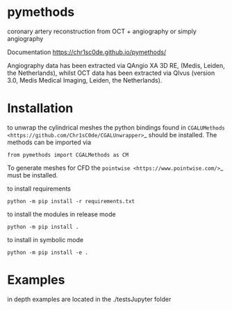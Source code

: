 # pymethods
coronary artery reconstruction from OCT + angiography or simply angiography

Documentation
https://chr1sc0de.github.io/pymethods/

Angiography data has been extracted via QAngio XA 3D RE, (Medis, Leiden, the Netherlands), whilst OCT data has been extracted via QIvus (version 3.0, Medis Medical Imaging, Leiden, the Netherlands).

# Installation

to unwrap the cylindrical meshes the python bindings found in `CGALUMethods <https://github.com/Chr1sC0de/CGALUnwrapper>`_ should be installed. The methods can be imported via

````
from pymethods import CGALMethods as CM
````

To generate meshes for CFD the `pointwise <https://www.pointwise.com/>`_ must be installed.

to install requirements
````
python -m pip install -r requirements.txt
````

to install the modules in release mode

````
python -m pip install .
````
to install in symbolic mode

````
python -m pip install -e .
````

# Examples
in depth examples are located in the ./testsJupyter folder

